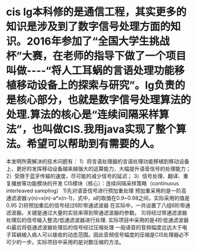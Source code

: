 # cis lg本科修的是通信工程，其实更多的知识是涉及到了数字信号处理方面的知识。2016年参加了“全国大学生挑战杯”大赛，在老师的指导下做了一个项目叫做----“将人工耳蜗的言语处理功能移植移动设备上的探索与研究”。lg负责的是核心部分，也就是数字信号处理算法的处理.算法的核心是“连续间隔采样算法”，也叫做CIS.我用java实现了整个算法。希望可以帮助到有需要的人。
 本发明所需解决的技术问题有：
 1）将言语处理器的言语处理功能移植到移动设备上，更好的发挥移动设备越来越强大的运算能力，大幅提升语音信号的处理能力；
 2）受限于蓝牙传输的速度，尽可能的减少信号的延迟；
 3）信号处理、翻译、重复播放等功能模块的开发
 CIS模块（核心）：连续间隔采样策略（continuous interleaved sampling）
  1)先对语音信号进行预加重处理
   预加重采用的是一阶高通滤波器:y(n)=x(n)-a*x(n-1)，式中，a的取值在0.9~0.98之间，实际采用的值是0.95
  2)将预加重后的信号经过6阶带通滤波器
    在实际中，一共设置了八组6阶带通滤波器。关键是通过大量的实验来得到带通滤波器的参数。
  3)将经过带通滤波器处理后的信号输入整流/低通滤波器进行处理.
    实际项目中采用的是4阶低通滤波器
   4)最后将低通滤波器处理后的信号经过压缩处理
    一般语音的音频幅度远远大于电子耳蜗植入病人可以接收的动态范围。因此音频信号幅度的压缩是CIS处理器必不可少的一步。实际项目中采用的是对数压缩的方法。






